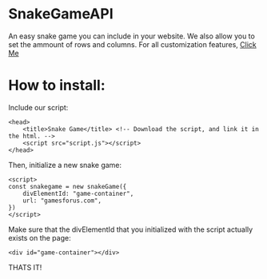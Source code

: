 # SnakeGameAPI
An easy snake game you can include in your website.
We also allow you to set the ammount of rows and columns. For all customization features, [Click Me](customization/readme.md)
# How to install:
Include our script:
```
<head>
    <title>Snake Game</title> <!-- Download the script, and link it in the html. -->
    <script src="script.js"></script>
</head>
```
Then, initialize a new snake game:
```
<script>
const snakegame = new snakeGame({
    divElementId: "game-container",
    url: "gamesforus.com",
})
</script>
```
Make sure that the divElementId that you initialized with the script actually exists on the page:
```
<div id="game-container"></div>
```
THATS IT!
